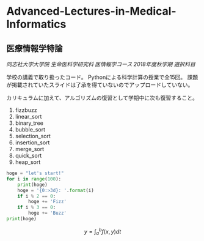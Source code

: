 # Advanced-Lectures-in-Medical-Informatics
## 医療情報学特論
*同志社大学大学院 生命医科学研究科 医情報学コース 2018年度秋学期 選択科目*

学校の講義で取り扱ったコード。
Pythonによる科学計算の授業で全15回。
課題が掲載されていたスライドは了承を得ていないのでアップロードしていない。

カリキュラムに加えて、アルゴリズムの復習として学期中に次も復習すること。
1. fizzbuzz
2. linear_sort
3. binary_tree
4. bubble_sort
5. selection_sort
6. insertion_sort
7. merge_sort
8. quick_sort
9. heap_sort

```python
hoge = "let's start!"
for i in range(100):
    print(hoge)
    hoge = '{0:>3d}: '.format(i)
    if i % 2 == 0:
        hoge += 'Fizz'
    if i % 3 == 0:
        hoge += 'Buzz'
print(hoge)
```
```math
y = \int^b_a f(x, y) dt
```
